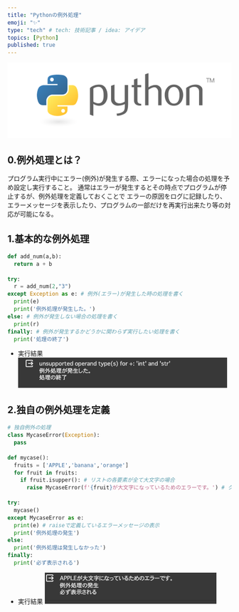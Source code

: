 ```yaml
---
title: "Pythonの例外処理"
emoji: "✨"
type: "tech" # tech: 技術記事 / idea: アイデア
topics: [Python]
published: true
---
```


![](/images/py_logo/python-logo-master-v3-TM.png)

## 0.例外処理とは？
プログラム実行中にエラー(例外)が発生する際、エラーになった場合の処理を予め設定し実行すること。
通常はエラーが発生するとその時点でプログラムが停止するが、例外処理を定義しておくことで
エラーの原因をログに記録したり、エラーメッセージを表示したり、プログラムの一部だけを再実行出来たり等の対応が可能になる。


## 1.基本的な例外処理
```py
def add_num(a,b):
  return a + b

try:
  r = add_num(2,"3")
except Exception as e: # 例外(エラー)が発生した時の処理を書く
  print(e)
  print('例外処理が発生した。')
else: # 例外が発生しない場合の処理を書く
  print(r)
finally: # 例外が発生するかどうかに関わらず実行したい処理を書く
  print('処理の終了')

```
- 実行結果
![](/images/py_exception_handling/exception_handling_1.png)

## 2.独自の例外処理を定義
```py
# 独自例外の処理
class MycaseError(Exception):
  pass

def mycase():
  fruits = ['APPLE','banana','orange']
  for fruit in fruits:
    if fruit.isupper(): # リストの各要素が全て大文字の場合
      raise MycaseError(f'{fruit}が大文字になっているためのエラーです。') # クラスで継承しているMycaseError処理が発生

try:
  mycase()
except MycaseError as e:
  print(e) # raiseで定義しているエラーメッセージの表示
  print('例外処理の発生')
else:
  print('例外処理は発生しなかった')
finally:
  print('必ず表示される')
```
- 実行結果
![](/images/py_exception_handling/exception_handling_2.png)
